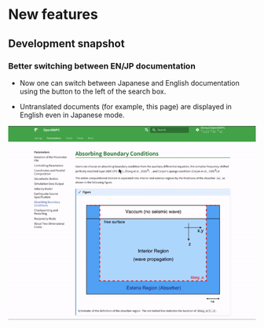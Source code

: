 # New features

## Development snapshot

### Better switching between EN/JP documentation

- Now one can switch between Japanese and English documentation using the button to the left of the search box.

- Untranslated documents (for example, this page) are displayed in English even in Japanese mode. 

![](../fig/demo-en-jp-switch.gif)

